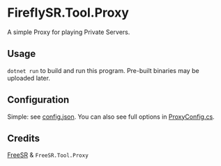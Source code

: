 # FireflySR.Tool.Proxy

A simple Proxy for playing Private Servers.

## Usage

`dotnet run` to build and run this program. Pre-built binaries may be uploaded later.

## Configuration

Simple: see [config.json](config.json). You can also see full options in [ProxyConfig.cs](ProxyConfig.cs).

## Credits

[FreeSR](https://git.xeondev.com/Moux23333/FreeSR) & `FreeSR.Tool.Proxy`
